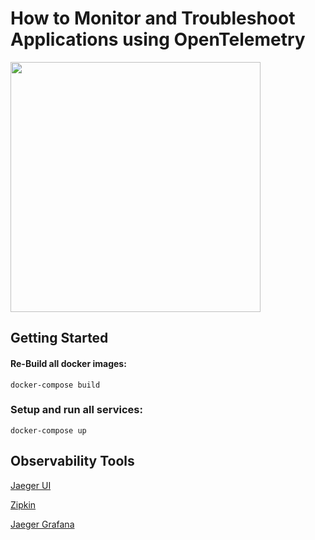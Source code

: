 # How to Monitor and Troubleshoot Applications using OpenTelemetry

<img src="https://opentelemetry.io/img/social/logo-wordmark-001.png" height="400px">

## Getting Started

#### Re-Build all docker images:

```shell
docker-compose build
```

###  Setup and run all services:

```shell
docker-compose up
```

## Observability Tools
[Jaeger UI](http://localhost:16686/)

[Zipkin](http://localhost:9411/)

[Jaeger Grafana](http://localhost:3000/)